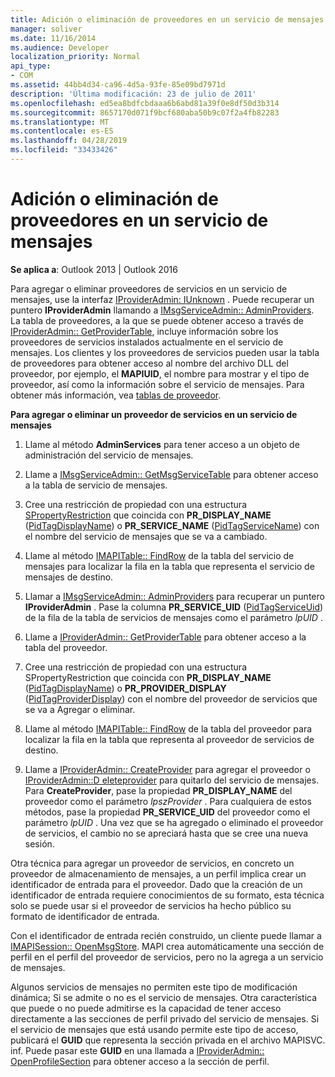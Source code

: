 ```yaml
---
title: Adición o eliminación de proveedores en un servicio de mensajes
manager: soliver
ms.date: 11/16/2014
ms.audience: Developer
localization_priority: Normal
api_type:
- COM
ms.assetid: 44bb4d34-ca96-4d5a-93fe-85e09bd7971d
description: 'Última modificación: 23 de julio de 2011'
ms.openlocfilehash: ed5ea8bdfcbdaaa6b6abd81a39f0e8df50d3b314
ms.sourcegitcommit: 8657170d071f9bcf680aba50b9c07f2a4fb82283
ms.translationtype: MT
ms.contentlocale: es-ES
ms.lasthandoff: 04/28/2019
ms.locfileid: "33433426"
---
```

# <a name="adding-or-deleting-providers-in-a-message-service"></a>Adición o eliminación de proveedores en un servicio de mensajes

  
  
**Se aplica a**: Outlook 2013 | Outlook 2016 
  
Para agregar o eliminar proveedores de servicios en un servicio de mensajes, use la interfaz [IProviderAdmin: IUnknown](iprovideradminiunknown.md) . Puede recuperar un puntero **IProviderAdmin** llamando a [IMsgServiceAdmin:: AdminProviders](imsgserviceadmin-adminproviders.md). La tabla de proveedores, a la que se puede obtener acceso a través de [IProviderAdmin:: GetProviderTable](iprovideradmin-getprovidertable.md), incluye información sobre los proveedores de servicios instalados actualmente en el servicio de mensajes. Los clientes y los proveedores de servicios pueden usar la tabla de proveedores para obtener acceso al nombre del archivo DLL del proveedor, por ejemplo, el **MAPIUID**, el nombre para mostrar y el tipo de proveedor, así como la información sobre el servicio de mensajes. Para obtener más información, vea [tablas de proveedor](provider-tables.md).
  
 **Para agregar o eliminar un proveedor de servicios en un servicio de mensajes**
  
1. Llame al método **AdminServices** para tener acceso a un objeto de administración del servicio de mensajes. 
    
2. Llame a [IMsgServiceAdmin:: GetMsgServiceTable](imsgserviceadmin-getmsgservicetable.md) para obtener acceso a la tabla de servicio de mensajes. 
    
3. Cree una restricción de propiedad con una estructura [SPropertyRestriction](spropertyrestriction.md) que coincida con **PR_DISPLAY_NAME** ([PidTagDisplayName](pidtagdisplayname-canonical-property.md)) o **PR_SERVICE_NAME** ([PidTagServiceName](pidtagservicename-canonical-property.md)) con el nombre del servicio de mensajes que se va a cambiado. 
    
4. Llame al método [IMAPITable:: FindRow](imapitable-findrow.md) de la tabla del servicio de mensajes para localizar la fila en la tabla que representa el servicio de mensajes de destino. 
    
5. Llamar a [IMsgServiceAdmin:: AdminProviders](imsgserviceadmin-adminproviders.md) para recuperar un puntero **IProviderAdmin** . Pase la columna **PR_SERVICE_UID** ([PidTagServiceUid](pidtagserviceuid-canonical-property.md)) de la fila de la tabla de servicios de mensajes como el parámetro _lpUID_ . 
    
6. Llame a [IProviderAdmin:: GetProviderTable](iprovideradmin-getprovidertable.md) para obtener acceso a la tabla del proveedor. 
    
7. Cree una restricción de propiedad con una estructura SPropertyRestriction que coincida con **PR_DISPLAY_NAME** ([PidTagDisplayName](pidtagdisplayname-canonical-property.md)) o **PR_PROVIDER_DISPLAY** ([PidTagProviderDisplay](pidtagproviderdisplay-canonical-property.md)) con el nombre del proveedor de servicios que se va a Agregar o eliminar. 
    
8. Llame al método [IMAPITable:: FindRow](imapitable-findrow.md) de la tabla del proveedor para localizar la fila en la tabla que representa al proveedor de servicios de destino. 
    
9. Llame a [IProviderAdmin:: CreateProvider](iprovideradmin-createprovider.md) para agregar el proveedor o [IProviderAdmin::D eleteprovider](iprovideradmin-deleteprovider.md) para quitarlo del servicio de mensajes. Para **CreateProvider**, pase la propiedad **PR_DISPLAY_NAME** del proveedor como el parámetro _lpszProvider_ . Para cualquiera de estos métodos, pase la propiedad **PR_SERVICE_UID** del proveedor como el parámetro _lpUID_ . Una vez que se ha agregado o eliminado el proveedor de servicios, el cambio no se apreciará hasta que se cree una nueva sesión. 
    
Otra técnica para agregar un proveedor de servicios, en concreto un proveedor de almacenamiento de mensajes, a un perfil implica crear un identificador de entrada para el proveedor. Dado que la creación de un identificador de entrada requiere conocimientos de su formato, esta técnica solo se puede usar si el proveedor de servicios ha hecho público su formato de identificador de entrada. 
  
Con el identificador de entrada recién construido, un cliente puede llamar a [IMAPISession:: OpenMsgStore](imapisession-openmsgstore.md). MAPI crea automáticamente una sección de perfil en el perfil del proveedor de servicios, pero no la agrega a un servicio de mensajes. 
  
Algunos servicios de mensajes no permiten este tipo de modificación dinámica; Si se admite o no es el servicio de mensajes. Otra característica que puede o no puede admitirse es la capacidad de tener acceso directamente a las secciones de perfil privado del servicio de mensajes. Si el servicio de mensajes que está usando permite este tipo de acceso, publicará el **GUID** que representa la sección privada en el archivo MAPISVC. inf. Puede pasar este **GUID** en una llamada a [IProviderAdmin:: OpenProfileSection](iprovideradmin-openprofilesection.md) para obtener acceso a la sección de perfil. 
  

